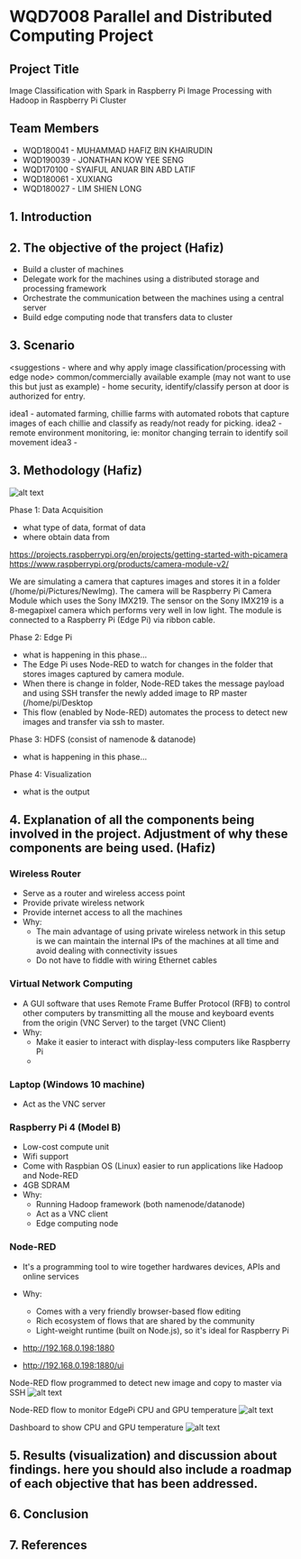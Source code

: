 # WQD7008 Parallel and Distributed Computing Project

## Project Title
Image Classification with Spark in Raspberry Pi
Image Processing with Hadoop in Raspberry Pi Cluster

## Team Members
- WQD180041 - MUHAMMAD HAFIZ BIN KHAIRUDIN
- WQD190039 - JONATHAN KOW YEE SENG
- WQD170100 - SYAIFUL ANUAR BIN ABD LATIF
- WQD180061 - XUXIANG
- WQD180027 - LIM SHIEN LONG

## 1. Introduction


## 2. The objective of the project (Hafiz)
- Build a cluster of machines
- Delegate work for the machines using a distributed storage and processing framework
- Orchestrate the communication between the machines using a central server
- Build edge computing node that transfers data to cluster

## 3. Scenario
<suggestions - where and why apply image classification/processing with edge node>
common/commercially available example (may not want to use this but just as example) - home security, identify/classify person at door is authorized for entry.

idea1 - automated farming, chillie farms with automated robots that capture images of each chillie and classify as ready/not ready for picking. 
idea2 - remote environment monitoring, ie: monitor changing terrain to identify soil movement
idea3 - 

## 3. Methodology (Hafiz)
![alt text](https://github.com/shienlong/parallel/blob/master/Archi04.PNG)


Phase 1: Data Acquisition

- what type of data, format of data
- where obtain data from

https://projects.raspberrypi.org/en/projects/getting-started-with-picamera
https://www.raspberrypi.org/products/camera-module-v2/

We are simulating a camera that captures images and stores it in a folder (/home/pi/Pictures/NewImg). The camera will be Raspberry Pi Camera Module which uses the Sony IMX219. The sensor on the Sony IMX219 is a 8-megapixel camera which performs very well in low light. The module is connected to a Raspberry Pi (Edge Pi) via ribbon cable. 

Phase 2: Edge Pi

- what is happening in this phase...
- The Edge Pi uses Node-RED to watch for changes in the folder that stores images captured by camera module. 
- When there is change in folder, Node-RED takes the message payload and using SSH transfer the newly added image to RP master (/home/pi/Desktop 
- This flow (enabled by Node-RED) automates the process to detect new images and transfer via ssh to master. 

Phase 3: HDFS (consist of namenode & datanode)

- what is happening in this phase...

Phase 4: Visualization

- what is the output


## 4. Explanation of all the components being involved in the project. Adjustment of why these components are being used. (Hafiz)

### Wireless Router
- Serve as a router and wireless access point
- Provide private wireless network
- Provide internet access to all the machines
- Why:
  - The main advantage of using private wireless network in this setup is we can maintain the internal IPs of the machines at all time and avoid dealing with connectivity issues
  - Do not have to fiddle with wiring Ethernet cables 

### Virtual Network Computing
- A GUI software that uses Remote Frame Buffer Protocol (RFB) to control other computers by transmitting all the mouse and keyboard events from the origin (VNC Server) to the target (VNC Client)
- Why:
  - Make it easier to interact with display-less computers like Raspberry Pi
  - 

### Laptop (Windows 10 machine)
- Act as the VNC server

### Raspberry Pi 4 (Model B)
- Low-cost compute unit
- Wifi support
- Come with Raspbian OS (Linux) easier to run applications like Hadoop and Node-RED
- 4GB SDRAM
- Why:
  - Running Hadoop framework (both namenode/datanode)
  - Act as a VNC client
  - Edge computing node

### Node-RED
- It's a programming tool to wire together hardwares devices, APIs and online services
- Why:
  - Comes with a very friendly browser-based flow editing
  - Rich ecosystem of flows that are shared by the community
  - Light-weight runtime (built on Node.js), so it's ideal for Raspberry Pi 
  
- http://192.168.0.198:1880
- http://192.168.0.198:1880/ui

Node-RED flow programmed to detect new image and copy to master via SSH
![alt text](https://github.com/shienlong/parallel/blob/master/NodeRed_ImageSSH.PNG)

Node-RED flow to monitor EdgePi CPU and GPU temperature
![alt text](https://github.com/shienlong/parallel/blob/master/NodeRed_TempFlow.PNG)

Dashboard to show CPU and GPU temperature
![alt text](https://github.com/shienlong/parallel/blob/master/NodeRed_Dashboard_Temp.PNG)


## 5. Results (visualization) and discussion about findings. here you should also include a roadmap of each objective that has been addressed.


## 6. Conclusion

## 7. References
